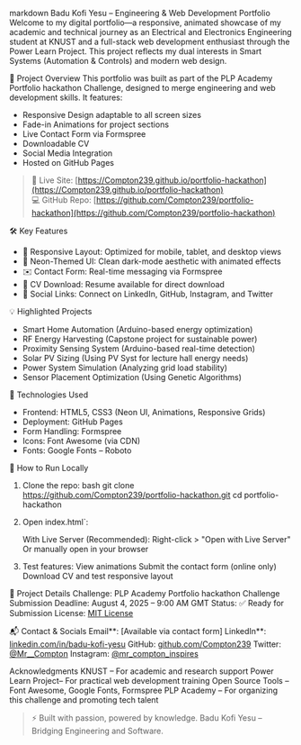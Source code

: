 markdown
Badu Kofi Yesu – Engineering & Web Development Portfolio
Welcome to my digital portfolio—a responsive, animated showcase of my academic and technical journey as an Electrical and Electronics Engineering student at KNUST and a full-stack web development enthusiast through the Power Learn Project. This project reflects my dual interests in Smart Systems (Automation & Controls) and modern web design.

 🎯 Project Overview
This portfolio was built as part of the PLP Academy Portfolio hackathon Challenge, designed to merge engineering and web development skills. It features:

- Responsive Design adaptable to all screen sizes
- Fade-in Animations for project sections
- Live Contact Form via Formspree
- Downloadable CV
- Social Media Integration
- Hosted on GitHub Pages

> 🔗 Live Site: [https://Compton239.github.io/portfolio-hackathon](https://Compton239.github.io/portfolio-hackathon)  
> 💻 GitHub Repo: [https://github.com/Compton239/portfolio-hackathon](https://github.com/Compton239/portfolio-hackathon)

 🛠️ Key Features
- 📱 Responsive Layout: Optimized for mobile, tablet, and desktop views  
- 🌈 Neon-Themed UI: Clean dark-mode aesthetic with animated effects  
- ✉️ Contact Form: Real-time messaging via Formspree  
- 📄 CV Download: Resume available for direct download  
- 🔗 Social Links: Connect on LinkedIn, GitHub, Instagram, and Twitter

 💡 Highlighted Projects
- Smart Home Automation (Arduino-based energy optimization)
- RF Energy Harvesting (Capstone project for sustainable power)
- Proximity Sensing System (Arduino-based real-time detection)
- Solar PV Sizing (Using PV Syst for lecture hall energy needs)
- Power System Simulation (Analyzing grid load stability)
- Sensor Placement Optimization (Using Genetic Algorithms)

 🧰 Technologies Used
- Frontend: HTML5, CSS3 (Neon UI, Animations, Responsive Grids)  
- Deployment: GitHub Pages  
- Form Handling: Formspree  
- Icons: Font Awesome (via CDN)  
- Fonts: Google Fonts – Roboto

🚀 How to Run Locally
1. Clone the repo:
   bash
   git clone https://github.com/Compton239/portfolio-hackathon.git
   cd portfolio-hackathon

2. Open index.html`:

   With Live Server (Recommended): Right-click > "Open with Live Server"
   Or manually open in your browser

3. Test features:
 View animations
 Submit the contact form (online only)
Download CV and test responsive layout

📌 Project Details
Challenge: PLP Academy Portfolio hackathon Challenge
Submission Deadline: August 4, 2025 – 9:00 AM GMT
Status: ✅ Ready for Submission
License: [MIT License](LICENSE)

📬 Contact & Socials
Email**: \[Available via contact form]
LinkedIn**: [linkedin.com/in/badu-kofi-yesu](https://linkedin.com/in/badu-kofi-yesu)
GitHub: [github.com/Compton239](https://github.com/Compton239)
Twitter: [@Mr\_\_Compton](https://twitter.com/Mr__Compton)
Instagram: [@mr\_compton\_inspires](https://instagram.com/mr_compton_inspires)

 Acknowledgments
KNUST – For academic and research support
Power Learn Project– For practical web development training
Open Source Tools – Font Awesome, Google Fonts, Formspree
PLP Academy – For organizing this challenge and promoting tech talent

> ⚡ Built with passion, powered by knowledge.
> Badu Kofi Yesu – Bridging Engineering and Software.




